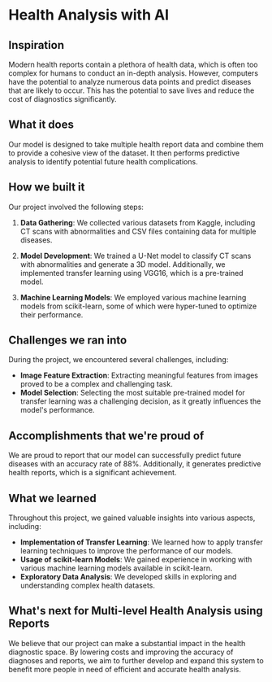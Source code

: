 # Health Analysis with AI

## Inspiration

Modern health reports contain a plethora of health data, which is often too complex for humans to conduct an in-depth analysis. However, computers have the potential to analyze numerous data points and predict diseases that are likely to occur. This has the potential to save lives and reduce the cost of diagnostics significantly.

## What it does

Our model is designed to take multiple health report data and combine them to provide a cohesive view of the dataset. It then performs predictive analysis to identify potential future health complications.

## How we built it

Our project involved the following steps:

1. **Data Gathering**: We collected various datasets from Kaggle, including CT scans with abnormalities and CSV files containing data for multiple diseases.

2. **Model Development**: We trained a U-Net model to classify CT scans with abnormalities and generate a 3D model. Additionally, we implemented transfer learning using VGG16, which is a pre-trained model.

3. **Machine Learning Models**: We employed various machine learning models from scikit-learn, some of which were hyper-tuned to optimize their performance.

## Challenges we ran into

During the project, we encountered several challenges, including:

- **Image Feature Extraction**: Extracting meaningful features from images proved to be a complex and challenging task.
- **Model Selection**: Selecting the most suitable pre-trained model for transfer learning was a challenging decision, as it greatly influences the model's performance.

## Accomplishments that we're proud of

We are proud to report that our model can successfully predict future diseases with an accuracy rate of 88%. Additionally, it generates predictive health reports, which is a significant achievement.

## What we learned

Throughout this project, we gained valuable insights into various aspects, including:

- **Implementation of Transfer Learning**: We learned how to apply transfer learning techniques to improve the performance of our models.
- **Usage of scikit-learn Models**: We gained experience in working with various machine learning models available in scikit-learn.
- **Exploratory Data Analysis**: We developed skills in exploring and understanding complex health datasets.

## What's next for Multi-level Health Analysis using Reports

We believe that our project can make a substantial impact in the health diagnostic space. By lowering costs and improving the accuracy of diagnoses and reports, we aim to further develop and expand this system to benefit more people in need of efficient and accurate health analysis.
